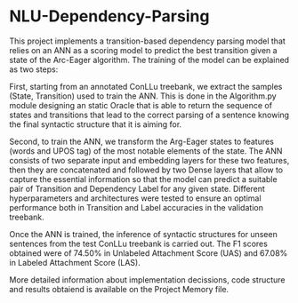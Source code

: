 # NLU-Dependency-Parsing
This project implements a transition-based dependency parsing model that relies on an ANN as a scoring model to predict the best transition given a state of the Arc-Eager algorithm. The training of the model can be explained as two steps: 

First, starting from an annotated ConLLu treebank, we extract the samples (State, Transition) used to train the ANN. This is done in the Algorithm.py module designing an static Oracle that is able to return the sequence of states and transitions that lead to the correct parsing of a sentence knowing the final syntactic structure that it is aiming for.

Second, to train the ANN, we transform the Arg-Eager states to features (words and UPOS tag) of the most notable elements of the state. The ANN consists of two separate input and embedding layers for these two features, then they are concatenated and followed by two Dense layers that allow to capture the essential information so that the model can predict a suitable pair of Transition and Dependency Label for any given state. Different hyperparameters and architectures were tested to ensure an optimal performance both in Transition and Label accuracies in the validation treebank.

Once the ANN is trained, the inference of syntactic structures for unseen sentences from the test ConLLu treebank is carried out. The F1 scores obtained were of 74.50% in Unlabeled Attachment Score (UAS) and 67.08% in Labeled Attachment Score (LAS).

More detailed information about implementation decissions, code structure and results obtaiend is available on the Project Memory file.
